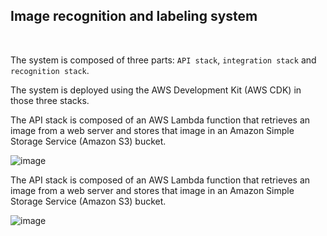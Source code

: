 
<h2> Image recognition and labeling system</h2>

<br>


<p> The system is composed of three parts: <code>API stack</code>, <code>integration stack</code> and <code>recognition stack</code>. </p>

<p> The system is deployed using the AWS Development Kit (AWS CDK) in those three stacks.</p>

<p> The API stack is composed of an AWS Lambda function that retrieves an image from a web server and stores that image in an Amazon Simple Storage Service (Amazon S3) bucket.</p>

![image](https://github.com/user-attachments/assets/7f251bc5-da3d-40e9-80ff-231f357dd61f)


<p> The API stack is composed of an AWS Lambda function that retrieves an image from a web server and stores that image in an Amazon Simple Storage Service (Amazon S3) bucket.</p>

![image](https://github.com/user-attachments/assets/48439480-9a0a-40af-a9ad-c30512a3cffb)

<br>








